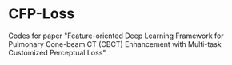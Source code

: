 # CFP-Loss
Codes for paper "Feature-oriented Deep Learning Framework for Pulmonary Cone-beam CT (CBCT) Enhancement with Multi-task Customized Perceptual Loss"
